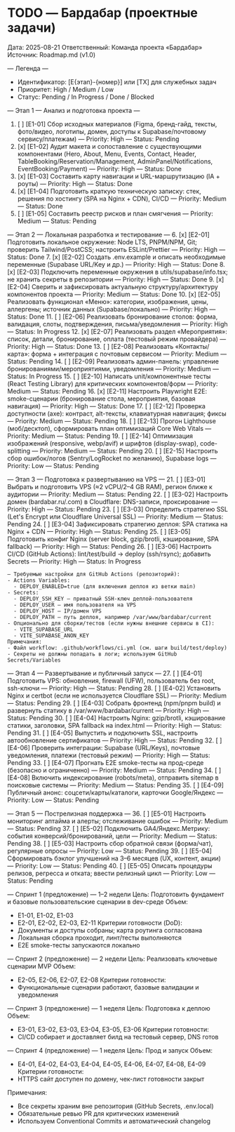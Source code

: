 # TODO — Бардабар (проектные задачи)

Дата: 2025-08-21
Ответственный: Команда проекта «Бардабар»
Источник: Roadmap.md (v1.0)

— Легенда —
- Идентификатор: [E{этап}-{номер}] или [TX] для служебных задач
- Приоритет: High / Medium / Low
- Статус: Pending / In Progress / Done / Blocked

— Этап 1 — Анализ и подготовка проекта —
<a id="E1-01"></a>
1. [ ] [E1-01] Сбор исходных материалов (Figma, бренд-гайд, тексты, фото/видео, логотипы, домен, доступы к Supabase/почтовому сервису/платежам) — Priority: High — Status: Pending
2. [x] [E1-02] Аудит макета и сопоставление с существующими компонентами (Hero, About, Menu, Events, Contact, Header, TableBooking/Reservation/Management, AdminPanel/Notifications, EventBooking/Payment) — Priority: High — Status: Done
3. [x] [E1-03] Составить карту навигации и URL-маршрутизацию (IA + роуты) — Priority: High — Status: Done
4. [x] [E1-04] Подготовить краткую техническую записку: стек, решения по хостингу (SPA на Nginx + CDN), CI/CD — Priority: Medium — Status: Done
5. [ ] [E1-05] Составить реестр рисков и план смягчения — Priority: Medium — Status: Pending

— Этап 2 — Локальная разработка и тестирование —
6. [x] [E2-01] Подготовить локальное окружение: Node LTS, PNPM/NPM, Git; проверить Tailwind/PostCSS; настроить ESLint/Prettier — Priority: High — Status: Done
7. [x] [E2-02] Создать .env.example и описать необходимые переменные (Supabase URL/Key и др.) — Priority: High — Status: Done
8. [x] [E2-03] Подключить переменные окружения в utils/supabase/info.tsx; не хранить секреты в репозитории — Priority: High — Status: Done
9. [x] [E2-04] Сверить и зафиксировать актуальную структуру/архитектуру компонентов проекта — Priority: Medium — Status: Done
10. [x] [E2-05] Реализовать функционал «Меню»: категории, изображения, цены, аллергены; источник данных (Supabase/локально) — Priority: High — Status: Done
11. [ ] [E2-06] Реализовать бронирование столов: форма, валидация, слоты, подтверждения, письма/уведомления — Priority: High — Status: In Progress
12. [x] [E2-07] Реализовать раздел «Мероприятия»: список, детали, бронирование, оплата (тестовый режим провайдера) — Priority: High — Status: Done
13. [ ] [E2-08] Реализовать «Контакты/карта»: форма + интеграция с почтовым сервисом — Priority: Medium — Status: Pending
14. [ ] [E2-09] Реализовать админ-панель: управление бронированиями/мероприятиями, уведомления — Priority: Medium — Status: In Progress
15. [ ] [E2-10] Написать unit/компонентные тесты (React Testing Library) для критических компонентов/форм — Priority: Medium — Status: Pending
16. [x] [E2-11] Настроить Playwright E2E: smoke-сценарии (бронирование стола, мероприятия, базовая навигация) — Priority: High — Status: Done
17. [ ] [E2-12] Проверка доступности (axe): контраст, alt-тексты, клавиатурная навигация; фиксы — Priority: Medium — Status: Pending
18. [ ] [E2-13] Прогон Lighthouse (моб/десктоп), сформировать план оптимизаций Core Web Vitals — Priority: Medium — Status: Pending
19. [ ] [E2-14] Оптимизация изображений (responsive, webp/avif) и шрифтов (display-swap), code-splitting — Priority: Medium — Status: Pending
20. [ ] [E2-15] Настроить сбор ошибок/логов (Sentry/LogRocket по желанию), Supabase logs — Priority: Low — Status: Pending

— Этап 3 — Подготовка к развертыванию на VPS —
21. [ ] [E3-01] Выбрать и подготовить VPS (≈2 vCPU/2–4 GB RAM), регион ближе к аудитории — Priority: Medium — Status: Pending
22. [ ] [E3-02] Настроить домен (bardabar.ru/.com) в Cloudflare: DNS-записи, проксирование — Priority: High — Status: Pending
23. [ ] [E3-03] Определить стратегию SSL (Let's Encrypt или Cloudflare Universal SSL) — Priority: Medium — Status: Pending
24. [ ] [E3-04] Зафиксировать стратегию деплоя: SPA статика на Nginx + CDN — Priority: High — Status: Pending
25. [ ] [E3-05] Подготовить конфиг Nginx (server block, gzip/brotli, кэширование, SPA fallback) — Priority: High — Status: Pending
<a id="E3-06"></a>
26. [ ] [E3-06] Настроить CI/CD (GitHub Actions): lint/test/build → deploy (ssh/rsync); добавить Secrets — Priority: High — Status: In Progress

    — Требуемые настройки для GitHub Actions (репозиторий):
    - Actions Variables:
      - DEPLOY_ENABLED=true (для включения деплоя из ветки main)
    - Secrets:
      - DEPLOY_SSH_KEY — приватный SSH-ключ деплой-пользователя
      - DEPLOY_USER — имя пользователя на VPS
      - DEPLOY_HOST — IP/домен VPS
      - DEPLOY_PATH — путь деплоя, например /var/www/bardabar/current
    - Опционально для сборки/тестов (если нужны внешние сервисы в CI):
      - VITE_SUPABASE_URL
      - VITE_SUPABASE_ANON_KEY
    Примечания:
    - Файл workflow: .github/workflows/ci.yml (см. шаги build/test/deploy)
    - Секреты не должны попадать в логи; используем GitHub Secrets/Variables

— Этап 4 — Развертывание и публичный запуск —
27. [ ] [E4-01] Подготовить VPS: обновления, firewall (UFW), пользователь без root, ssh-ключи — Priority: High — Status: Pending
28. [ ] [E4-02] Установить Nginx и certbot (если не используется Cloudflare SSL) — Priority: Medium — Status: Pending
29. [ ] [E4-03] Собрать фронтенд (npm/pnpm build) и развернуть статику в /var/www/bardabar/current — Priority: High — Status: Pending
30. [ ] [E4-04] Настроить Nginx: gzip/brotli, кэширование статики, заголовки, SPA fallback на index.html — Priority: High — Status: Pending
31. [ ] [E4-05] Выпустить и подключить SSL, настроить автообновление сертификатов — Priority: High — Status: Pending
32. [ ] [E4-06] Проверить интеграции: Supabase (URL/Keys), почтовые уведомления, платежи (тестовый режим) — Priority: High — Status: Pending
33. [ ] [E4-07] Прогнать E2E smoke-тесты на прод-среде (безопасно и ограниченно) — Priority: Medium — Status: Pending
34. [ ] [E4-08] Включить индексирование (robots/meta), отправить sitemap в поисковые системы — Priority: Medium — Status: Pending
35. [ ] [E4-09] Публичный анонс: соцсети/карты/каталоги, карточки Google/Яндекс — Priority: Low — Status: Pending

— Этап 5 — Пострелизная поддержка —
36. [ ] [E5-01] Настроить мониторинг аптайма и алерты; отслеживание ошибок — Priority: Medium — Status: Pending
37. [ ] [E5-02] Подключить GA4/Яндекс.Метрику: события конверсий/бронирований, цели — Priority: Medium — Status: Pending
38. [ ] [E5-03] Настроить сбор обратной связи (форма/чат), регулярные опросы — Priority: Low — Status: Pending
39. [ ] [E5-04] Сформировать бэклог улучшений на 3–6 месяцев (UX, контент, акции) — Priority: Low — Status: Pending
40. [ ] [E5-05] Описать процедуры релизов, регресса и отката; ввести релизный цикл — Priority: Low — Status: Pending

— Спринт 1 (предложение) — 1–2 недели
Цель: Подготовить фундамент и базовые пользовательские сценарии в dev-среде
Объем:
- E1-01, E1-02, E1-03
- E2-01, E2-02, E2-03, E2-11
Критерии готовности (DoD):
- Документы и доступы собраны; карта роутинга согласована
- Локальная сборка проходит, линт/тесты выполняются
- E2E smoke-тесты запускаются локально

— Спринт 2 (предложение) — 2 недели
Цель: Реализовать ключевые сценарии MVP
Объем:
- E2-05, E2-06, E2-07, E2-08
Критерии готовности:
- Функциональные сценарии работают, базовые валидации и уведомления

— Спринт 3 (предложение) — 1 неделя
Цель: Подготовка к деплою
Объем:
- E3-01, E3-02, E3-03, E3-04, E3-05, E3-06
Критерии готовности:
- CI/CD собирает и доставляет билд на тестовый сервер, DNS готов

— Спринт 4 (предложение) — 1 неделя
Цель: Прод и запуск
Объем:
- E4-01, E4-02, E4-03, E4-04, E4-05, E4-06, E4-07, E4-08, E4-09
Критерии готовности:
- HTTPS сайт доступен по домену, чек-лист готовности закрыт

Примечания:
- Все секреты храним вне репозитория (GitHub Secrets, .env.local)
- Обязательные ревью PR для критических изменений
- Используем Conventional Commits и автоматический changelog